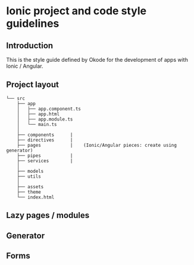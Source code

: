 # Ionic project and code style guidelines

## Introduction
This is the style guide defined by Okode for the development of apps with Ionic / Angular.

## Project layout

```
└── src
    ├── app
    │   ├── app.component.ts
    │   ├── app.html
    │   ├── app.module.ts
    │   └── main.ts
    │   
    ├── components      |
    ├── directives      |
    ├── pages           |    (Ionic/Angular pieces: create using generator)
    ├── pipes           |
    ├── services        |
    │
    ├── models
    ├── utils
    │
    ├── assets
    ├── theme
    └── index.html
```

## Lazy pages / modules

## Generator

## Forms

